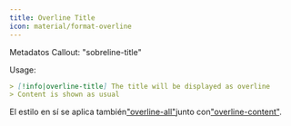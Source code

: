 ```yaml
---
title: Overline Title
icon: material/format-overline
---
```


Metadatos Callout: "sobreline-title"

Usage:
```md
> [!info|overline-title] The title will be displayed as overline
> Content is shown as usual
```

El estilo en sí se aplica también["overline-all"](。/combined-styling/page-21.md)junto con["overline-content"](。/content-styling/page-11.md).